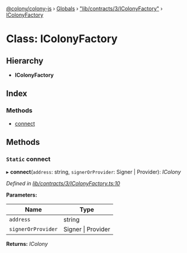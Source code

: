 [@colony/colony-js](../README.md) › [Globals](../globals.md) › ["lib/contracts/3/IColonyFactory"](../modules/_lib_contracts_3_icolonyfactory_.md) › [IColonyFactory](_lib_contracts_3_icolonyfactory_.icolonyfactory.md)

# Class: IColonyFactory

## Hierarchy

* **IColonyFactory**

## Index

### Methods

* [connect](_lib_contracts_3_icolonyfactory_.icolonyfactory.md#static-connect)

## Methods

### `Static` connect

▸ **connect**(`address`: string, `signerOrProvider`: Signer | Provider): *IColony*

*Defined in [lib/contracts/3/IColonyFactory.ts:10](https://github.com/JoinColony/colonyJS/blob/3e623ff/lib/contracts/3/IColonyFactory.ts#L10)*

**Parameters:**

Name | Type |
------ | ------ |
`address` | string |
`signerOrProvider` | Signer &#124; Provider |

**Returns:** *IColony*
